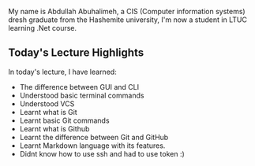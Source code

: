 My name is Abdullah Abuhalimeh, a CIS (Computer information systems) dresh graduate from the Hashemite university, I'm now a student in LTUC learning .Net course.
## Today's Lecture Highlights

In today's lecture, I have learned:

- The difference between GUI and CLI
- Understood basic terminal commands
- Understood VCS
- Learnt what is Git
- Learnt basic Git commands
- Learnt what is Github
- Learnt the difference between Git and GitHub
- Learnt Markdown language with its features.
- Didnt know how to use ssh and had to use token :)

